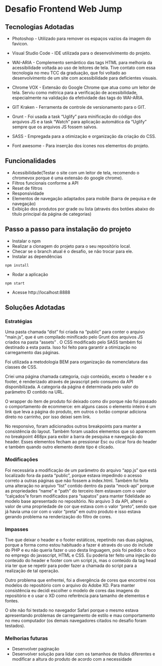 # Desafio Frontend Web Jump

## Tecnologias Adotadas
- Photoshop - Utilizado para remover os espaços vazios da imagem do favicon.

-	Visual Studio Code - IDE utilizada para o desenvolvimento do projeto.

-	WAI-ARIA - Complemento semântico das tags HTML para melhoria da acessibilidade voltada ao uso de leitores de tela. Tive contato com essa tecnologia no meu TCC da graduação, que foi voltado ao desenvolvimento de um site com acessibilidade para deficientes visuais.

-	Chrome VOX - Extensão do Google Chrome que atua como um leitor de tela. Serviu como métrica para a verificação de acessibilidade, especialmente na validação da efetividade das tags do WAI-ARIA.

-	GIT Kraken - Ferramenta de controle de versionamento para o GIT.

-	Grunt - Foi usada a task “Uglify” para minificação do código dos arquivos JS e a task  “Watch” para aplicação automática da “Uglify” sempre que os arquivos JS fossem salvos.

-	SASS - Empregada para a otimização e organização da criação do CSS.
	
-	Font awesome - Para inserção dos ícones nos elementos do projeto.

## Funcionalidades
- Acessibilidade(Testar o site com um leitor de tela, recomendo o chromevox porque é uma extensão do google chrome).
- Filtros funcionais conforme a API
- Reset de filtros
- Responsividade
- Elementos de navegação adaptados para mobile (barra de pequisa e de navegação)
- Exibição dos produtos por grade ou lista (através dos botões abaixo do título principal da página de categorias)

## Passo a passo para instalação do projeto
- Instalar o npm
- Realizar a clonagem do projeto para o seu repositório local.
- Checar se o branch atual é o desafio, se não trocar para ele.
- Instalar as dependências
```
npm install
``` 
- Rodar a aplicação 
```
npm start
```
- Acesse http://localhost:8888

## Soluções Adotadas

### Estratégias

Uma pasta chamada “dist” foi criada na “public” para conter o arquivo “main.js”, que é um compilado minificado pelo Grunt dos arquivos JS criados na pasta “assets” . O CSS modificado pelo SASS também foi destinado a esta pasta. Isso foi feito  para garantir a otimização no carregamento das páginas. 

Foi utilizada a metodologia BEM para organização da nomenclatura das classes de CSS.

Criei uma página chamada categoria, cujo conteúdo, exceto o header e o footer, é renderizado através de javascript pelo consumo da API disponibilizada. A categoria da página é determinada pelo valor do parâmetro ID contido na URL.

O wrapper do item de produto foi deixado como div porque não foi passado o comportamento de ecommerce: em alguns casos o elemento inteiro é um link que leva a página do produto, em outros o botão comprar adiciona direto no carrinho, por isso deixei sem link.

No responsivo, foram adicionados outros breakpoints para manter a consistência do layout. Também foram usados elementos que só aparecem no breakpoint 468px para exibir a barra de pesquisa e navegação do header. Esses elementos fecham ao pressionar Esc ou clicar fora do header e também quando outro elemento deste tipo é clicado.

### Modificações

Foi necessária a modificação de um parâmetro do arquivo “app.js” que está localizado fora da pasta “public”, porque estava impedindo o acesso correto a outras páginas que não fossem a index.html. Também foi feita uma alteração no arquivo “list” contido dentro da pasta “mock-api” porque as propriedades “name” e “path” do terceiro item estavam com o valor “calçados”e foram modificados para “sapatos” para manter fidelidade ao modelo base apresentado no repositório. No arquivo 3 da API, alterei o valor de uma propriedade de cor que estava com o valor “preto”, sendo que já havia uma cor com o valor “preta” em outro produto e isso estava gerando problema na renderização do filtro de cores.

### Impasses

Tive que deixar o header e o footer estáticos, repetindo nas duas páginas, porque a forma como estou habituado a fazer é através do uso do include do PHP e eu não queria fazer o uso desta linguagem, pois foi pedido o foco no emprego do javascript, HTML e CSS. Eu poderia ter feito uma injeção do conteúdo do header e footer com um script js, mas o conteúdo da tag head iria ter que se repetir para poder fazer a chamada do script para a realização de tal operação.

Outro problema que enfrentei, foi a divergência de cores que encontrei nos modelos do repositório com o arquivo do Adobe XD. Para manter consistência eu decidi escolher o modelo de cores das imagens do repositório e o usar o XD como referência para tamanho de elementos e fontes.

O site não foi testado no navegador Safari porque o mesmo estava apresentando problemas de carregamento de estilo e mau comportamento no meu computador (os demais navegadores citados no desafio foram testados).

### Melhorias futuras
- Desenvolver paginação
- Desenvolver solução para lidar com os tamanhos de títulos diferentes e modificar a altura do produto de acordo com a necessidade